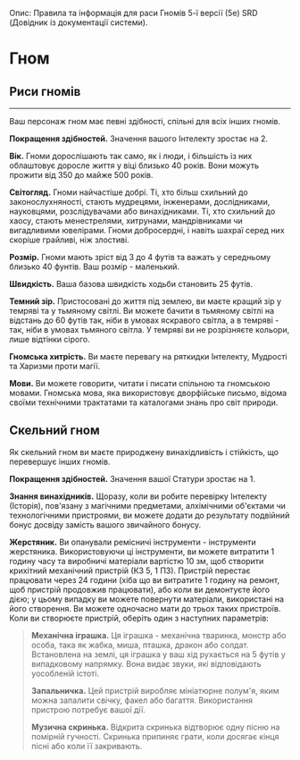 Опис: Правила та інформація для раси Гномів 5-ї версії (5e) SRD (Довідник із документації системи).

# Гном
## Риси гномів
- - -
Ваш персонаж гном має певні здібності, спільні для всіх інших гномів.

**Покращення здібностей.** Значення вашого Інтелекту зростає на 2.

**Вік.** Гноми дорослішають так само, як і люди, і більшість із них облаштовує доросле життя у віці близько 40 років. Вони можуть прожити від 350 до майже 500 років.

**Світогляд.** Гноми найчастіше добрі. Ті, хто більш схильний до законослухняності, стають мудрецями, інженерами, дослідниками, науковцями, розслідувачами або винахідниками. Ті, хто схильний до хаосу, стають менестрелями, хитрунами, мандрівниками чи вигадливими ювелірами. Гноми добросердні, і навіть шахраї серед них скоріше грайливі, ніж злостиві.

**Розмір.** Гноми мають зріст від 3 до 4 футів та важать у середньому близько 40 фунтів. Ваш розмір - маленький.

**Швидкість.** Ваша базова швидкість ходьби становить 25 футів.

**Темний зір.** Пристосовані до життя під землею, ви маєте кращий зір у темряві та у тьмяному світлі. Ви можете бачити в тьмяному світлі на відстань до 60 футів так, ніби в умовах яскравого світла, а в темряві - так, ніби в умовах тьмяного світла. У темряві ви не розрізняєте кольори, лише відтінки сірого.

**Гномська хитрість.** Ви маєте перевагу на ряткидки Інтелекту, Мудрості та Харизми проти магії.

**Мови.** Ви можете говорити, читати і писати спільною та гномською мовами. Гномська мова, яка використовує дворфійське письмо, відома своїми технічними трактатами та каталогами знань про світ природи.

## Скельний гном
Як скельний гном ви маєте природжену винахідливість і стійкість, що перевершує інших гномів.

**Покращення здібностей.** Значення вашої Статури зростає на 1.

**Знання винахідників.** Щоразу, коли ви робите перевірку Інтелекту (Історія), пов'язану з магічними предметами, алхімічними об'єктами чи технологічними пристроями, ви можете додати до результату подвійний бонус досвіду замість вашого звичайного бонусу.

**Жерстяник.** Ви опанували ремісничі інструменти - інструменти жерстяника. Використовуючи ці інструменти, ви можете витратити 1 годину часу та виробничі матеріали вартістю 10 зм, щоб створити крихітний механічний пристрій (КЗ 5, 1 ПЗ). Пристрій перестає працювати через 24 години (хіба що ви витратите 1 годину на ремонт, щоб пристрій продовжив працювати), або коли ви демонтуєте його дією; у цьому випадку ви можете повернути матеріали, використані на його створення. Ви можете одночасно мати до трьох таких пристроїв. Коли ви створюєте пристрій, оберіть один з наступних параметрів:
> 
>**Механічна іграшка.** Ця іграшка - механічна тваринка, монстр або особа, така як жабка, миша, пташка, дракон або солдат. Встановлена на землі, ця іграшка у ваш хід рухається на 5 футів у випадковому напрямку. Вона видає звуки, які відповідають уособленій істоті.
>
>**Запальничка.** Цей пристрій виробляє мініатюрне полум'я, яким можна запалити свічку, факел або багаття. Використання пристрою потребує вашої дії.
> 
>**Музична скринька.** Відкрита скринька відтворює одну пісню на помірній гучності. Скринька припиняє грати, коли досягає кінця пісні або коли її закривають.
